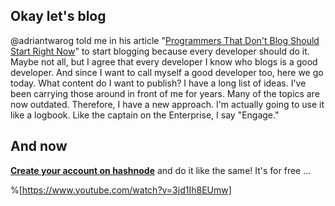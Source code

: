## Okay let's blog

@adriantwarog told me in his article "[Programmers That Don't Blog Should Start Right Now](https://adriantwarog.com/programmers-that-dont-blog-should-start-right-now)"  to start blogging because every developer should do it. Maybe not all, but I agree that every developer I know who blogs is a good developer. And since I want to call myself a good developer too, here we go today.
What content do I want to publish? I have a long list of ideas. I've been carrying those around in front of me for years. Many of the topics are now outdated. Therefore, I have a new approach. I'm actually going to use it like a logbook. Like the captain on the Enterprise, I say "Engage."

## And now

**[Create your account on hashnode](https://hashnode.com/@vergissberlin/joinme)** and do it like the same! It's for free …

%[https://www.youtube.com/watch?v=3jd1Ih8EUmw]

